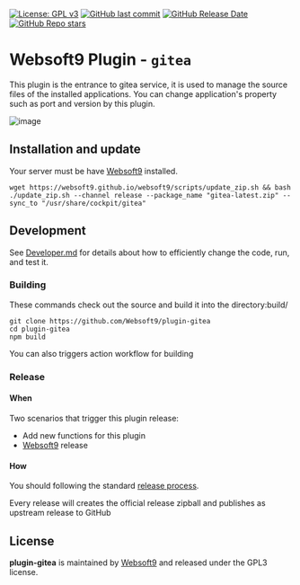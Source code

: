 [![License: GPL v3](https://img.shields.io/badge/License-GPL%20v3-blue.svg)](http://www.gnu.org/licenses/gpl-3.0)
[![GitHub last commit](https://img.shields.io/github/last-commit/websoft9/plugin-gitea)](https://github.com/websoft9/plugin-gitea)
[![GitHub Release Date](https://img.shields.io/github/release-date/websoft9/plugin-gitea)](https://github.com/websoft9/plugin-gitea)
[![GitHub Repo stars](https://img.shields.io/github/stars/websoft9/plugin-gitea?style=social)](https://github.com/websoft9/plugin-gitea)

# Websoft9 Plugin - `gitea`

This plugin is the entrance to gitea service, it is used to manage the source files of the installed applications. You can change application's property such as port and version by this plugin.

![image](https://github.com/Websoft9/plugin-gitea/assets/16741975/74c3919c-9906-448d-aab9-9334d8fb8d60)

## Installation and update

Your server must be have [Websoft9](https://github.com/Websoft9) installed.  

```
wget https://websoft9.github.io/websoft9/scripts/update_zip.sh && bash ./update_zip.sh --channel release --package_name "gitea-latest.zip" --sync_to "/usr/share/cockpit/gitea"
```

## Development

See [Developer.md](docs/developer.md) for details about how to efficiently change the code, run, and test it.

### Building

These commands check out the source and build it into the directory:build/
```
git clone https://github.com/Websoft9/plugin-gitea
cd plugin-gitea
npm build
```
You can also triggers action workflow for building

### Release

#### When

Two scenarios that trigger this plugin release:

* Add new functions for this plugin
* [Websoft9](https://github.com/Websoft9/websoft9) release

#### How

You should following the standard [release process](https://github.com/Websoft9/websoft9/blob/main/docs/plugin-developer.md#release).   

Every release will creates the official release zipball and publishes as upstream release to GitHub

## License

**plugin-gitea** is maintained by [Websoft9](https://www.websoft9.com) and released under the GPL3 license.
